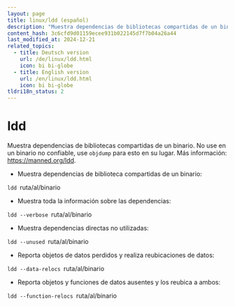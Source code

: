 ```yaml
---
layout: page
title: linux/ldd (español)
description: "Muestra dependencias de bibliotecas compartidas de un binario."
content_hash: 3c6cfd9d01159ecee931b022145d7f7b04a26a44
last_modified_at: 2024-12-21
related_topics:
  - title: Deutsch version
    url: /de/linux/ldd.html
    icon: bi bi-globe
  - title: English version
    url: /en/linux/ldd.html
    icon: bi bi-globe
tldri18n_status: 2
---
```

# ldd

Muestra dependencias de bibliotecas compartidas de un binario.
No use en un binario no confiable, use `objdump` para esto en su lugar.
Más información: <https://manned.org/ldd>.

- Muestra dependencias de biblioteca compartidas de un binario:

`ldd `<span class="tldr-var badge badge-pill bg-dark-lm bg-white-dm text-white-lm text-dark-dm font-weight-bold">ruta/al/binario</span>

- Muestra toda la información sobre las dependencias:

`ldd --verbose `<span class="tldr-var badge badge-pill bg-dark-lm bg-white-dm text-white-lm text-dark-dm font-weight-bold">ruta/al/binario</span>

- Muestra dependencias directas no utilizadas:

`ldd --unused `<span class="tldr-var badge badge-pill bg-dark-lm bg-white-dm text-white-lm text-dark-dm font-weight-bold">ruta/al/binario</span>

- Reporta objetos de datos perdidos y realiza reubicaciones de datos:

`ldd --data-relocs `<span class="tldr-var badge badge-pill bg-dark-lm bg-white-dm text-white-lm text-dark-dm font-weight-bold">ruta/al/binario</span>

- Reporta objetos y funciones de datos ausentes y los reubica a ambos:

`ldd --function-relocs `<span class="tldr-var badge badge-pill bg-dark-lm bg-white-dm text-white-lm text-dark-dm font-weight-bold">ruta/al/binario</span>
